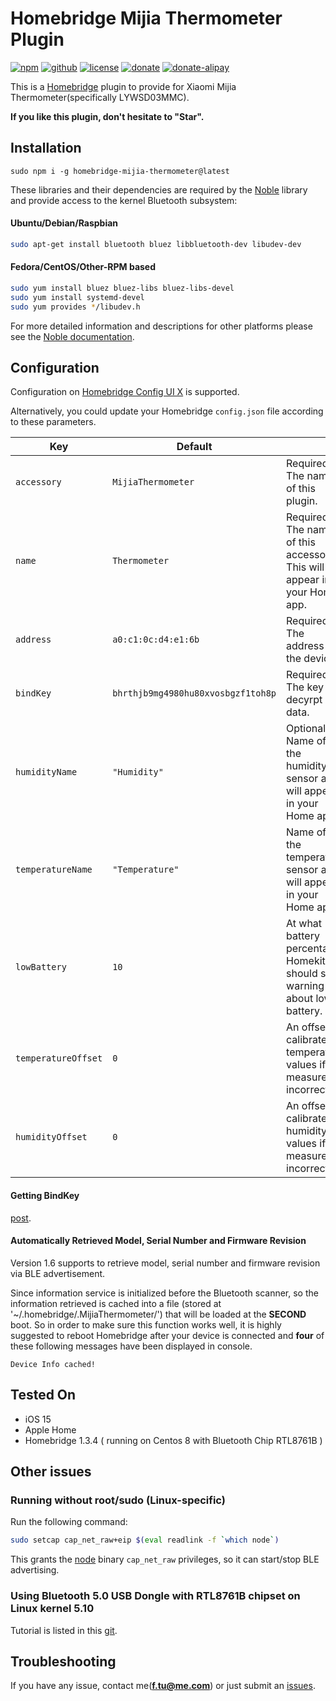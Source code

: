 # Homebridge Mijia Thermometer Plugin

[![npm](https://img.shields.io/npm/v/homebridge-mijia-thermometer.svg)](https://www.npmjs.com/package/homebridge-mijia-thermometer)
[![github](https://img.shields.io/github/package-json/v/fantasytu/homebridge-mijia-thermometer.svg)](http://github.com/fantasytu/homebridge-mijia-thermometer)
[![license](https://img.shields.io/github/license/fantasytu/homebridge-mijia-thermometer.svg)](http://github.com/fantasytu/homebridge-mijia-thermometer)
[![donate](https://img.shields.io/badge/Donate-Paypal-blue.svg)](https://paypal.me/fantasytu)
[![donate-alipay](https://img.shields.io/badge/捐赠-支付宝-blue.svg)](https://qr.alipay.com/fkx16957oe24tjvvxtdmfa4)

This is a [Homebridge](https://github.com/nfarina/homebridge) plugin to provide for Xiaomi Mijia Thermometer(specifically LYWSD03MMC).

**If you like this plugin, don't hesitate to "Star".**

## Installation

```
sudo npm i -g homebridge-mijia-thermometer@latest
```

These libraries and their dependencies are required by the [Noble](https://www.npmjs.com/package/noble) library and provide access to the kernel Bluetooth subsystem:

#### Ubuntu/Debian/Raspbian

```sh
sudo apt-get install bluetooth bluez libbluetooth-dev libudev-dev
```

#### Fedora/CentOS/Other-RPM based

```sh
sudo yum install bluez bluez-libs bluez-libs-devel
sudo yum install systemd-devel
sudo yum provides */libudev.h
```

For more detailed information and descriptions for other platforms please see the [Noble documentation](https://github.com/noble/noble#readme).

## Configuration

Configuration on [Homebridge Config UI X](https://github.com/oznu/homebridge-config-ui-x) is supported.

Alternatively, you could update your Homebridge `config.json` file according to these parameters.


| Key                     | Default                             |                                                                             |
|-------------------------|-------------------------------------|-----------------------------------------------------------------------------|
| `accessory`             | `MijiaThermometer`                  | Required. The name of this plugin.                                          |
| `name`                  | `Thermometer`                       | Required. The name of this accessory. This will appear in your Home app.    |
| `address`               | `a0:c1:0c:d4:e1:6b`                 | Required. The address of the device.                                        |
| `bindKey`               | `bhrthjb9mg4980hu80xvosbgzf1toh8p`  | Required. The key to decyrpt BLE data.                                      |
| `humidityName`          | `"Humidity"`                        | Optional. Name of the humidity sensor as it will appear in your Home app.   |
| `temperatureName`       | `"Temperature"`                     | Name of the temperature sensor as it will appear in your Home app.          |
| `lowBattery`            | `10`                                | At what battery percentage Homekit should start warning about low battery.  |
| `temperatureOffset`     | `0`                                 | An offset to calibrate temperature values if measured incorrectly.          |
| `humidityOffset`        | `0`                                 | An offset to calibrate humidity values if measured incorrectly.             |

#### Getting BindKey

[post](https://github.com/mKeRix/room-assistant/issues/277).

#### Automatically Retrieved Model, Serial Number and Firmware Revision

Version 1.6 supports to retrieve model, serial number and firmware revision via BLE advertisement.

Since information service is initialized before the Bluetooth scanner, so the information retrieved is cached into a file (stored at '~/.homebridge/.MijiaThermometer/') that will be loaded at the **SECOND** boot. So in order to make sure this function works well, it is highly suggested to reboot Homebridge after your device is connected and **four** of these following messages have been displayed in console.

```
Device Info cached!
```

## Tested On

* iOS 15
* Apple Home
* Homebridge 1.3.4 ( running on Centos 8 with Bluetooth Chip RTL8761B )

## Other issues

### Running without root/sudo (Linux-specific)

Run the following command:

```sh
sudo setcap cap_net_raw+eip $(eval readlink -f `which node`)
```

This grants the [node](https://github.com/abandonware/noble) binary `cap_net_raw` privileges, so it can start/stop BLE advertising.

### Using Bluetooth 5.0 USB Dongle with RTL8761B chipset on Linux kernel 5.10

Tutorial is listed in this [git](https://github.com/linuxonly1993/rtl8761b_bt_5_linux).

## Troubleshooting

If you have any issue, contact me(**f.tu@me.com**) or just submit an [issues](https://github.com/fantasytu/homebridge-mijia-thermometer/issues).
